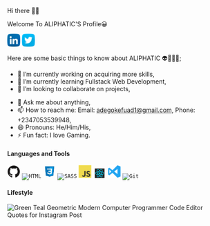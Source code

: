 Hi there 👋🏾

<span>Welcome To ALIPHATIC'S Profile😀</span>

<a href="https://www.linkedin.com/in/fuad-ajibola-5a0034166/"><img src="images/linkedin.png" width="30" /></a>
<a href="https://twitter.com/AdegokeFuad"><img src="images/twitter.png" width="30" /></a>

Here are some basic things to know about ALIPHATIC 👽👳🏾‍♂️;


- 🔭 I’m currently working on acquiring more skills,
- 🌱 I’m currently learning Fullstack Web Development,
- 👯 I’m looking to collaborate on projects,
<!--- 🤔 I’m looking for help with--> 
- 💬 Ask me about anything,
- 📫 How to reach me: Email: adegokefuad1@gmail.com, Phone: +2347053539948,
- 😄 Pronouns: He/Him/His,
- ⚡ Fun fact: I love Gaming.

#### Languages and Tools
<code><img src="images/github.png" width="30" title="GitHub" /></code>
<code><img src="images/html.png" width="30" title="HTML" /></code>
<code><img src="images/css.jpg" width="30" title="CSS" /></code>
<code><img src="images/sass.png" width="30" title="SASS" /></code>
<code><img src="images/javascript.png" width="30" title="JavaScript" /></code>
<code><img src="images/react.png" width="30" title="React" /></code>
<code><img src="images/visualstudio.svg" width="30" title="Visual Studio Code" /></code>
<code><img src="images/git.png" width="30" title="Git" /></code>


#### Lifestyle
![Green Teal Geometric Modern Computer Programmer Code Editor Quotes for Instagram Post](https://user-images.githubusercontent.com/105937740/174781153-79d156a6-8e4a-4d8b-aa75-880be17afeac.jpg)


